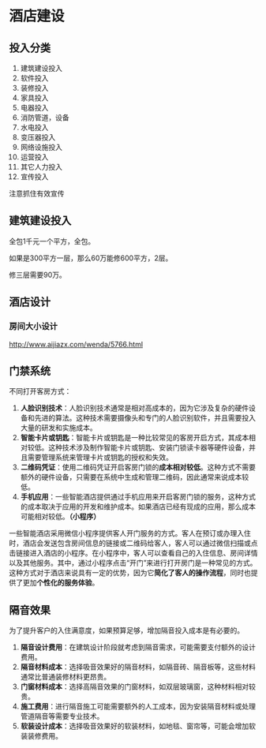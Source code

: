 # 酒店建设



## 投入分类

1. 建筑建设投入
2. 软件投入
3. 装修投入
4. 家具投入
5. 电器投入
6. 消防管道，设备
7. 水电投入
8. 变压器投入
9. 网络设施投入
10. 运营投入
11. 其它人力投入
12. 宣传投入

   注意抓住有效宣传



## 建筑建设投入

全包1千元一个平方，全包。

如果是300平方一层，那么60万能修600平方，2层。

修三层需要90万。



## 酒店设计

### 房间大小设计

http://www.aijiazx.com/wenda/5766.html



## 门禁系统

不同打开客房方式：

1. **人脸识别技术**：人脸识别技术通常是相对高成本的，因为它涉及复杂的硬件设备和先进的算法。这种技术需要摄像头和专门的人脸识别软件，并且需要投入大量的研发和实施成本。
2. **智能卡片或钥匙**：智能卡片或钥匙是一种比较常见的客房开启方式，其成本相对较低。这种技术涉及制作智能卡片或钥匙、安装门锁读卡器等硬件设备，并且需要管理系统来管理卡片或钥匙的授权和失效。
3. **二维码凭证**：使用二维码凭证开启客房门锁的**成本相对较低**。这种方式不需要额外的硬件设备，只需要在系统中生成和管理二维码，因此通常来说成本较低。
4. **手机应用**：一些智能酒店提供通过手机应用来开启客房门锁的服务，这种方式的成本取决于应用的开发和维护成本。如果酒店已经有现成的应用，那么成本可能相对较低。**（小程序）**

​		一些智能酒店采用微信小程序提供客人开门服务的方式。客人在预订或办理入住时，酒店会发送包含房间信息的链接或二维码给客人，客人可以通过微信扫描或点击链接进入酒店的小程序。在小程序中，客人可以查看自己的入住信息、房间详情以及其他服务。其中，通过小程序点击“开门”来进行打开房门是一种常见的方式。这种方式对于酒店来说具有一定的优势，因为它**简化了客人的操作流程**，同时也提供了更加**个性化的服务体验**。



## 隔音效果

​	为了提升客户的入住满意度，如果预算足够，增加隔音投入成本是有必要的。

1. **隔音设计费用**：在建筑设计阶段就考虑到隔音需求，可能需要支付额外的设计费用。
2. **隔音材料成本**：选择吸音效果好的隔音材料，如隔音砖、隔音板等，这些材料通常比普通装修材料更昂贵。
3. **门窗材料成本**：选择高隔音效果的门窗材料，如双层玻璃窗，这种材料相对较贵。
4. **施工费用**：进行隔音施工可能需要额外的人工成本，因为安装隔音材料或处理管道隔音等需要专业技术。
5. **软装设计成本**：选择吸音效果好的软装材料，如地毯、窗帘等，可能会增加软装装修费用。
































